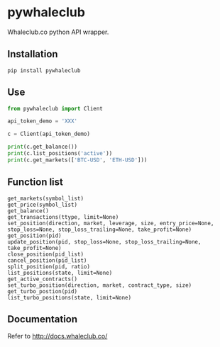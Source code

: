 # pywhaleclub
Whaleclub.co python API wrapper.

## Installation
`pip install pywhaleclub`

## Use
```python
from pywhaleclub import Client

api_token_demo = 'XXX'

c = Client(api_token_demo)

print(c.get_balance())
print(c.list_positions('active'))
print(c.get_markets(['BTC-USD', 'ETH-USD']))
```

## Function list
```
get_markets(symbol_list)
get_price(symbol_list)
get_balance()
get_transactions(ttype, limit=None)
set_position(direction, market, leverage, size, entry_price=None, stop_loss=None, stop_loss_trailing=None, take_profit=None)
get_position(pid)
update_position(pid, stop_loss=None, stop_loss_trailing=None, take_profit=None)
close_position(pid_list)
cancel_position(pid_list)
split_position(pid, ratio)
list_positions(state, limit=None)
get_active_contracts()
set_turbo_position(direction, market, contract_type, size)
get_turbo_postion(pid)
list_turbo_positions(state, limit=None)
```

## Documentation
Refer to http://docs.whaleclub.co/
